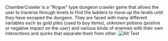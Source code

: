 ChamberCrawler is a "Rogue" type dungeon crawler game that allows the user to traverse through levels to find the ladders to move up the 
levels until they have escaped the dungeon. They are faced with many different variables such as gold piles (used to buy items), unknown potions (postive or negative impact on the user) and various kinds of enemies with their own interactions and quirks that separate them from other. 
![Alt Text](https://cloud.githubusercontent.com/assets/18451835/26248508/b61899ac-3c70-11e7-84f4-be4630f84f82.PNG)
